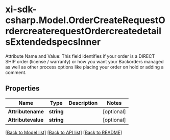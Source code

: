 # xi-sdk-csharp.Model.OrderCreateRequestOrdercreaterequestOrdercreatedetailsExtendedspecsInner
Attribute Name and Value: This field identifies if your order is a DIRECT SHIP order (license / warranty) or how you want your Backorders managed as well as other process options like placing your order on hold or adding a comment. 

## Properties

Name | Type | Description | Notes
------------ | ------------- | ------------- | -------------
**Attributename** | **string** |  | [optional] 
**Attributevalue** | **string** |  | [optional] 

[[Back to Model list]](../README.md#documentation-for-models) [[Back to API list]](../README.md#documentation-for-api-endpoints) [[Back to README]](../README.md)

